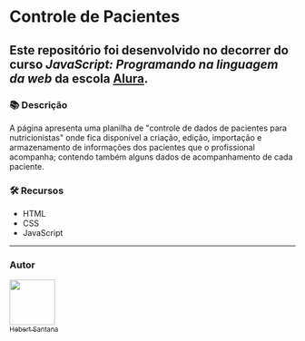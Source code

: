 # Controle de Pacientes

## Este repositório foi desenvolvido no decorrer do curso *JavaScript: Programando na linguagem da web* da escola [Alura](https://www.alura.com.br). 


### 📚  Descrição

A página apresenta uma planilha de "controle de dados de pacientes para nutricionistas" onde fica disponível a criação, edição, importação e armazenamento de informações dos pacientes que o profissional acompanha; contendo também alguns dados de acompanhamento de cada paciente.


### 🛠️ Recursos

* HTML
* CSS
* JavaScript

<hr>

### Autor
[<img src="https://avatars.githubusercontent.com/u/102166830?v=4" width=80><br><sub>Hebert Santana</sub>](https://github.com/hebert-santana)

